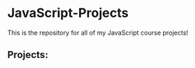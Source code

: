 <h1>JavaScript-Projects</h1>
<p>This is the repository for all of my JavaScript course projects!</p>
<h2>Projects:</h2>